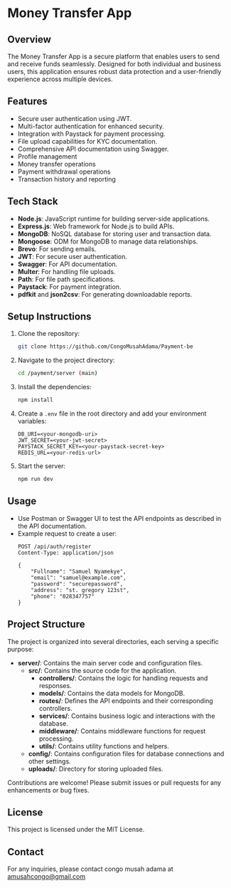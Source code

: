 # Money Transfer App

## Overview
The Money Transfer App is a secure platform that enables users to send and receive funds seamlessly. Designed for both individual and business users, this application ensures robust data protection and a user-friendly experience across multiple devices.

## Features
- Secure user authentication using JWT.
- Multi-factor authentication for enhanced security.
- Integration with Paystack for payment processing.
- File upload capabilities for KYC documentation.
- Comprehensive API documentation using Swagger.
- Profile management
- Money transfer operations
- Payment withdrawal operations
- Transaction history and reporting

## Tech Stack
- **Node.js**: JavaScript runtime for building server-side applications.
- **Express.js**: Web framework for Node.js to build APIs.
- **MongoDB**: NoSQL database for storing user and transaction data.
- **Mongoose**: ODM for MongoDB to manage data relationships.
- **Brevo**: For sending emails.
- **JWT**: For secure user authentication.
- **Swagger**: For API documentation.
- **Multer**: For handling file uploads.
- **Path**: For file path specifications.
- **Paystack**: For payment integration.
- **pdfkit** and **json2csv**: For generating downloadable reports.

## Setup Instructions
1. Clone the repository:
   ```bash
   git clone https://github.com/CongoMusahAdama/Payment-be
   ```
2. Navigate to the project directory:
   ```bash
   cd /payment/server (main)
   ```
3. Install the dependencies:
   ```bash
   npm install
   ```
4. Create a `.env` file in the root directory and add your environment variables:
   ```
   DB_URI=<your-mongodb-uri>
   JWT_SECRET=<your-jwt-secret>
   PAYSTACK_SECRET_KEY=<your-paystack-secret-key>
   REDIS_URL=<your-redis-url>
   ```
5. Start the server:
   ```bash
   npm run dev
   ```

## Usage
- Use Postman or Swagger UI to test the API endpoints as described in the API documentation.
- Example request to create a user:
   ```http
   POST /api/auth/register
   Content-Type: application/json

   {
       "Fullname": "Samuel Nyamekye",
       "email": "samuel@example.com",
       "password": "securepassword",
       "address": "st. gregory 123st",
       "phone": "028347757"
   }
   ```

## Project Structure
The project is organized into several directories, each serving a specific purpose:

- **server/**: Contains the main server code and configuration files.
  - **src/**: Contains the source code for the application.
    - **controllers/**: Contains the logic for handling requests and responses.
    - **models/**: Contains the data models for MongoDB.
    - **routes/**: Defines the API endpoints and their corresponding controllers.
    - **services/**: Contains business logic and interactions with the database.
    - **middleware/**: Contains middleware functions for request processing.
    - **utils/**: Contains utility functions and helpers.
  - **config/**: Contains configuration files for database connections and other settings.
  - **uploads/**: Directory for storing uploaded files.

Contributions are welcome! Please submit issues or pull requests for any enhancements or bug fixes.


## License
This project is licensed under the MIT License.

## Contact
For any inquiries, please contact congo musah adama at amusahcongo@gmail.com
